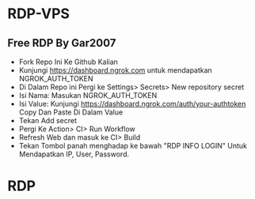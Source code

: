 # RDP-VPS

## Free RDP By Gar2007

+ Fork Repo Ini Ke Github Kalian
+ Kunjungi https://dashboard.ngrok.com untuk mendapatkan NGROK_AUTH_TOKEN
+ Di Dalam Repo ini Pergi ke Settings> Secrets> New repository secret
+ Isi Nama: Masukan NGROK_AUTH_TOKEN
+ Isi Value: Kunjungi https://dashboard.ngrok.com/auth/your-authtoken Copy Dan Paste Di Dalam Value
+ Tekan Add secret
+ Pergi Ke Action> CI> Run Workflow
+ Refresh Web dan masuk ke CI> Build
+ Tekan Tombol panah menghadap ke bawah "RDP INFO LOGIN" Untuk Mendapatkan IP, User, Password.

# RDP